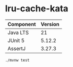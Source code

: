 # lru-cache-kata
| Component | Version |
|-----------|---------|
| Java LTS  | 21 |
| JUnit 5   | 5.12.2 |
| AssertJ   | 3.27.3 |
```bash
./mvnw test
```